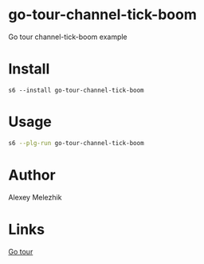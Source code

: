 # go-tour-channel-tick-boom

Go tour channel-tick-boom example

# Install

    s6 --install go-tour-channel-tick-boom

# Usage

```bash
s6 --plg-run go-tour-channel-tick-boom
```

# Author

Alexey Melezhik

# Links

[Go tour](https://go.dev/tour)

